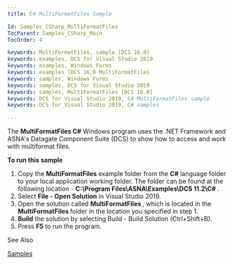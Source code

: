 ```yaml
---
title: C# MultiFormatFiles Sample

Id: Samples_CSharp_MultiFormatFiles
TocParent: Samples_CSharp_Main
TocOrder: 4

keywords: MultiFormatFiles, sample [DCS 16.0]
keywords: examples, DCS for Visual Studio 2019
keywords: examples, Windows Forms
keywords: examples [DCS 16.0 MultiFormatFiles
keywords: samples, Windows Forms
keywords: samples, DCS for Visual Studio 2019
keywords: samples, MultiFormatFiles [DCS 16.0]
keywords: DCS for Visual Studio 2019, C# MultiFormatFiles sample
keywords: DCS for Visual Studio 2019, C# samples

---
```


The **MultiFormatFiles C#** Windows program uses the .NET Framework and ASNA's Datagate Component Suite (DCS) to show how to access and work with multiformat files. 

**To run this sample** 

1. Copy the **MultiFormatFiles** example folder from the **C#** 
                                language folder to your local application working folder.  The folder can
                                be found at the following location - **C:\Program Files\ASNA\Examples\DCS
                                    11.2\C#** .
2. Select **File - Open Solution** 
                                in Visual Studio 2019.
3. Open the solution called **<strong>MultiFormatFiles** </strong>,
                                which is located in the **<strong>MultiFormatFiles** </strong>folder
                                in the location you specified in step 1.
4. **Build** 
                                the solution by selecting Build - Build Solution (Ctrl+Shift+B).
5. Press **F5**  to run the program.

See Also

[Samples](samples-main.html)
